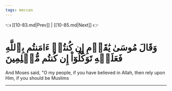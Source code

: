 ```yaml
---
tags: meccan
---
```


👈 [[10-83.md|Prev]] | [[10-85.md|Next]] 👉

# وَقَالَ مُوسَىٰ يَٰقَوۡمِ إِن كُنتُمۡ ءَامَنتُم بِٱللَّهِ فَعَلَيۡهِ تَوَكَّلُوٓاْ إِن كُنتُم مُّسۡلِمِينَ

And Moses said, "O my people, if you have believed in Allah, then rely upon Him, if you should be Muslims

---

